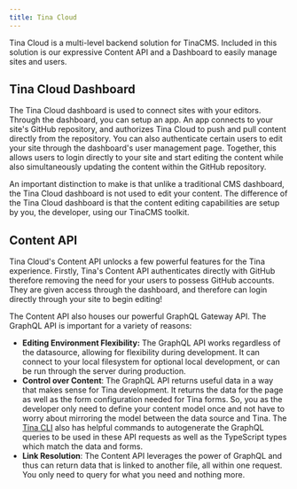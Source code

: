 ```yaml
---
title: Tina Cloud
---
```


Tina Cloud is a multi-level backend solution for TinaCMS. Included in this solution is our expressive Content API and a Dashboard to easily manage sites and users.

## Tina Cloud Dashboard

The Tina Cloud dashboard is used to connect sites with your editors. Through the dashboard, you can setup an app. An app connects to your site's GitHub repository, and authorizes Tina Cloud to push and pull content directly from the repository. You can also authenticate certain users to edit your site through the dashboard's user management page. Together, this allows users to login directly to your site and start editing the content while also simultaneously updating the content within the GitHub repository.

An important distinction to make is that unlike a traditional CMS dashboard, the Tina Cloud dashboard is not used to edit your content. The difference of the Tina Cloud dashboard is that the content editing capabilities are setup by you, the developer, using our TinaCMS toolkit.


## Content API

Tina Cloud's Content API unlocks a few powerful features for the Tina experience. Firstly, Tina's Content API authenticates directly with GitHub therefore removing the need for your users to possess GitHub accounts. They are given access through the dashboard, and therefore can login directly through your site to begin editing!

The Content API also houses our powerful GraphQL Gateway API. The GraphQL API is important for a variety of reasons:

- **Editing Environment Flexibility:**
  The GraphQL API works regardless of the datasource, allowing for flexibility during development. It can connect to your local filesystem for optional local development, or can be run through the server during production.
- **Control over Content**:
  The GraphQL API returns useful data in a way that makes sense for Tina development. It returns the data for the page as well as the form configuration needed for Tina forms. So, you as the developer only need to define your content model once and not have to worry about mirroring the model between the data source and Tina. The [Tina CLI](/docs/tina-cloud/cli/) also has helpful commands to autogenerate the GraphQL queries to be used in these API requests as well as the TypeScript types which match the data and forms.
- **Link Resolution**:
  The Content API leverages the power of GraphQL and thus can return data that is linked to another file, all within one request. You only need to query for what you need and nothing more.
